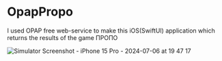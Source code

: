# OpapPropo
I used OPAP free web-service to make this iOS(SwiftUI) application which returns the results of the game ΠΡΟΠΟ

![Simulator Screenshot - iPhone 15 Pro - 2024-07-06 at 19 47 17](https://github.com/angelosstaboulis/OpapPropo/assets/79055304/ec51f1ba-5b7c-405d-b9b9-5d0c11cb09bb)
